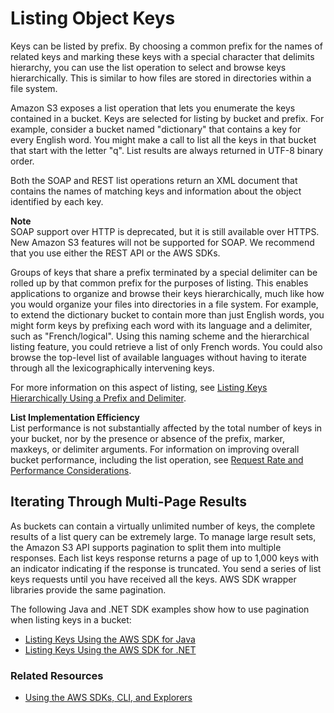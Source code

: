 # Listing Object Keys<a name="ListingKeysUsingAPIs"></a>

 Keys can be listed by prefix\. By choosing a common prefix for the names of related keys and marking these keys with a special character that delimits hierarchy, you can use the list operation to select and browse keys hierarchically\. This is similar to how files are stored in directories within a file system\. 

 Amazon S3 exposes a list operation that lets you enumerate the keys contained in a bucket\. Keys are selected for listing by bucket and prefix\. For example, consider a bucket named "dictionary" that contains a key for every English word\. You might make a call to list all the keys in that bucket that start with the letter "q"\. List results are always returned in UTF\-8 binary order\. 

 Both the SOAP and REST list operations return an XML document that contains the names of matching keys and information about the object identified by each key\. 

**Note**  
 SOAP support over HTTP is deprecated, but it is still available over HTTPS\. New Amazon S3 features will not be supported for SOAP\. We recommend that you use either the REST API or the AWS SDKs\. 

 Groups of keys that share a prefix terminated by a special delimiter can be rolled up by that common prefix for the purposes of listing\. This enables applications to organize and browse their keys hierarchically, much like how you would organize your files into directories in a file system\. For example, to extend the dictionary bucket to contain more than just English words, you might form keys by prefixing each word with its language and a delimiter, such as "French/logical"\. Using this naming scheme and the hierarchical listing feature, you could retrieve a list of only French words\. You could also browse the top\-level list of available languages without having to iterate through all the lexicographically intervening keys\. 

 For more information on this aspect of listing, see [Listing Keys Hierarchically Using a Prefix and Delimiter](ListingKeysHierarchy.md)\. 

**List Implementation Efficiency**  
List performance is not substantially affected by the total number of keys in your bucket, nor by the presence or absence of the prefix, marker, maxkeys, or delimiter arguments\. For information on improving overall bucket performance, including the list operation, see [Request Rate and Performance Considerations](request-rate-perf-considerations.md)\.

## Iterating Through Multi\-Page Results<a name="ListingKeysPaginated"></a>

As buckets can contain a virtually unlimited number of keys, the complete results of a list query can be extremely large\. To manage large result sets, the Amazon S3 API supports pagination to split them into multiple responses\. Each list keys response returns a page of up to 1,000 keys with an indicator indicating if the response is truncated\. You send a series of list keys requests until you have received all the keys\. AWS SDK wrapper libraries provide the same pagination\. 

The following Java and \.NET SDK examples show how to use pagination when listing keys in a bucket:
+ [Listing Keys Using the AWS SDK for Java](ListingObjectKeysUsingJava.md)
+ [Listing Keys Using the AWS SDK for \.NET](ListingObjectKeysUsingNetSDK.md)

### Related Resources<a name="RelatedResources016"></a>
+ [Using the AWS SDKs, CLI, and Explorers](UsingAWSSDK.md)